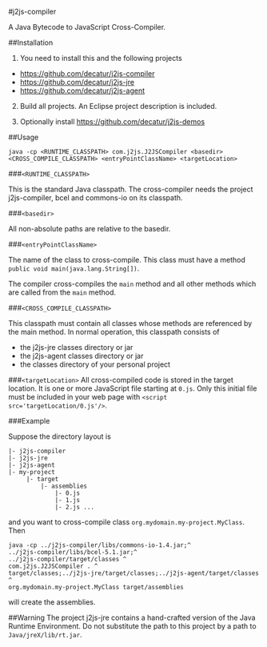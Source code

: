 #j2js-compiler

A Java Bytecode to JavaScript Cross-Compiler.

##Installation

1. You need to install this and the following projects

* https://github.com/decatur/j2js-compiler
* https://github.com/decatur/j2js-jre
* https://github.com/decatur/j2js-agent

2. Build all projects. An Eclipse project description is included.

3. Optionally install https://github.com/decatur/j2js-demos

##Usage

    java -cp <RUNTIME_CLASSPATH> com.j2js.J2JSCompiler <basedir> <CROSS_COMPILE_CLASSPATH> <entryPointClassName> <targetLocation>

###`<RUNTIME_CLASSPATH>`

This is the standard Java classpath.
The cross-compiler needs the project j2js-compiler, bcel and commons-io on its classpath. 

###`<basedir>`

All non-absolute paths are relative to the basedir.

###`<entryPointClassName>`

The name of the class to cross-compile. This class must have a method
`public void main(java.lang.String[])`.

The compiler cross-compiles the `main` method and all other methods which are called from the `main` method.

###`<CROSS_COMPILE_CLASSPATH>`

This classpath must contain all classes whose methods are referenced by the main method.
In normal operation, this classpath consists of
* the j2js-jre classes directory or jar
* the j2js-agent classes directory or jar
* the classes directory of your personal project

###`<targetLocation>`
All cross-compiled code is stored in the target location. It is one or more JavaScript file starting at
`0.js`. Only this initial file must be included in your web page with
`<script src='targetLocation/0.js'/>`.

###Example

Suppose the directory layout is

    |- j2js-compiler
    |- j2js-jre
    |- j2js-agent
    |- my-project
         |- target
             |- assemblies
                 |- 0.js
                 |- 1.js
                 |- 2.js ...

and you want to cross-compile class `org.mydomain.my-project.MyClass`. Then
    
    java -cp ../j2js-compiler/libs/commons-io-1.4.jar;^
    ../j2js-compiler/libs/bcel-5.1.jar;^
    ../j2js-compiler/target/classes ^
    com.j2js.J2JSCompiler . ^
    target/classes;../j2js-jre/target/classes;../j2js-agent/target/classes ^
    org.mydomain.my-project.MyClass target/assemblies

will create the assemblies.

##Warning
The project j2js-jre contains a hand-crafted version of the Java Runtime Environment. Do not substitute the path
to this project by a path to `Java/jreX/lib/rt.jar`. 

